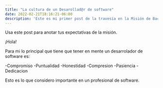 ```yaml
---
title: "La cultura de un Desarollad@r de software"
date: 2022-02-21T18:16:21-06:00
description: 'Este es mi primer post de la travesía en la Misión de Backend con Node JS de Launch X.'
---
```


Usa este post para anotar tus expectativas de la misión.

¡Hola!

Para mi lo principal que tiene que tener en mente un desarrolador de software es:

-Compromiso
-Puntualidad
-Honestidad
-Compresion
-Pasiencia
-Dedicacion

Esto es lo que considero importante en un profesional de software.
